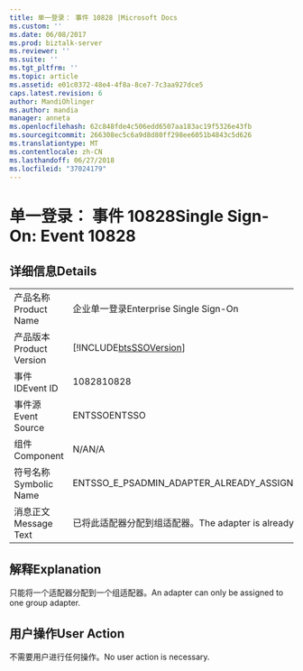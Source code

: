 ```yaml
---
title: 单一登录： 事件 10828 |Microsoft Docs
ms.custom: ''
ms.date: 06/08/2017
ms.prod: biztalk-server
ms.reviewer: ''
ms.suite: ''
ms.tgt_pltfrm: ''
ms.topic: article
ms.assetid: e01c0372-48e4-4f8a-8ce7-7c3aa927dce5
caps.latest.revision: 6
author: MandiOhlinger
ms.author: mandia
manager: anneta
ms.openlocfilehash: 62c848fde4c506edd6507aa183ac19f5326e43fb
ms.sourcegitcommit: 266308ec5c6a9d8d80ff298ee6051b4843c5d626
ms.translationtype: MT
ms.contentlocale: zh-CN
ms.lasthandoff: 06/27/2018
ms.locfileid: "37024179"
---
```

# <a name="single-sign-on-event-10828"></a><span data-ttu-id="7027c-102">单一登录： 事件 10828</span><span class="sxs-lookup"><span data-stu-id="7027c-102">Single Sign-On: Event 10828</span></span>
## <a name="details"></a><span data-ttu-id="7027c-103">详细信息</span><span class="sxs-lookup"><span data-stu-id="7027c-103">Details</span></span>  
  
|                 |                                                            |
|-----------------|------------------------------------------------------------|
|  <span data-ttu-id="7027c-104">产品名称</span><span class="sxs-lookup"><span data-stu-id="7027c-104">Product Name</span></span>   |                 <span data-ttu-id="7027c-105">企业单一登录</span><span class="sxs-lookup"><span data-stu-id="7027c-105">Enterprise Single Sign-On</span></span>                  |
| <span data-ttu-id="7027c-106">产品版本</span><span class="sxs-lookup"><span data-stu-id="7027c-106">Product Version</span></span> | [!INCLUDE[btsSSOVersion](../includes/btsssoversion-md.md)] |
|    <span data-ttu-id="7027c-107">事件 ID</span><span class="sxs-lookup"><span data-stu-id="7027c-107">Event ID</span></span>     |                           <span data-ttu-id="7027c-108">10828</span><span class="sxs-lookup"><span data-stu-id="7027c-108">10828</span></span>                            |
|  <span data-ttu-id="7027c-109">事件源</span><span class="sxs-lookup"><span data-stu-id="7027c-109">Event Source</span></span>   |                           <span data-ttu-id="7027c-110">ENTSSO</span><span class="sxs-lookup"><span data-stu-id="7027c-110">ENTSSO</span></span>                           |
|    <span data-ttu-id="7027c-111">组件</span><span class="sxs-lookup"><span data-stu-id="7027c-111">Component</span></span>    |                            <span data-ttu-id="7027c-112">N/A</span><span class="sxs-lookup"><span data-stu-id="7027c-112">N/A</span></span>                             |
|  <span data-ttu-id="7027c-113">符号名称</span><span class="sxs-lookup"><span data-stu-id="7027c-113">Symbolic Name</span></span>  |         <span data-ttu-id="7027c-114">ENTSSO_E_PSADMIN_ADAPTER_ALREADY_ASSIGNED</span><span class="sxs-lookup"><span data-stu-id="7027c-114">ENTSSO_E_PSADMIN_ADAPTER_ALREADY_ASSIGNED</span></span>          |
|  <span data-ttu-id="7027c-115">消息正文</span><span class="sxs-lookup"><span data-stu-id="7027c-115">Message Text</span></span>   |    <span data-ttu-id="7027c-116">已将此适配器分配到组适配器。</span><span class="sxs-lookup"><span data-stu-id="7027c-116">The adapter is already assigned to a group adapter.</span></span>     |
  
## <a name="explanation"></a><span data-ttu-id="7027c-117">解释</span><span class="sxs-lookup"><span data-stu-id="7027c-117">Explanation</span></span>  
 <span data-ttu-id="7027c-118">只能将一个适配器分配到一个组适配器。</span><span class="sxs-lookup"><span data-stu-id="7027c-118">An adapter can only be assigned to one group adapter.</span></span>  
  
## <a name="user-action"></a><span data-ttu-id="7027c-119">用户操作</span><span class="sxs-lookup"><span data-stu-id="7027c-119">User Action</span></span>  
 <span data-ttu-id="7027c-120">不需要用户进行任何操作。</span><span class="sxs-lookup"><span data-stu-id="7027c-120">No user action is necessary.</span></span>